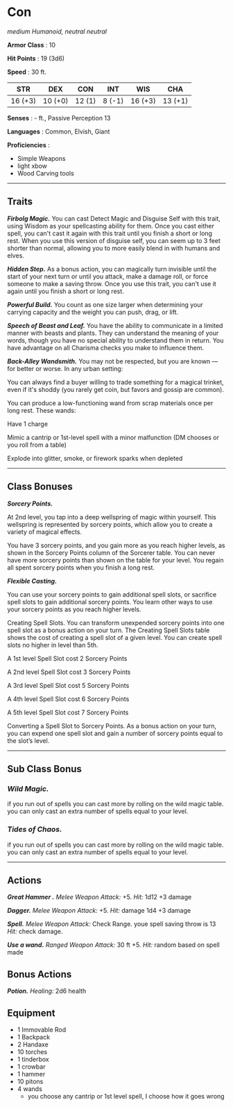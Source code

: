 # Con

_medium Humanoid, neutral neutral_

**Armor Class** : 10

**Hit Points** : 19 (3d6)

**Speed** : 30 ft.

|   STR   |   DEX   |  CON   |  INT   |   WIS   |   CHA   |
| :-----: | :-----: | :----: | :----: | :-----: | :-----: |
| 16 (+3) | 10 (+0) | 12 (1) | 8 (-1) | 16 (+3) | 13 (+1) |

**Senses** : - ft., Passive Perception 13

**Languages** : Common, Elvish, Giant

**Proficiencies** :

- Simple Weapons
- light xbow
- Wood Carving tools

---

## Traits

**_Firbolg Magic._** You can cast Detect Magic and Disguise Self with this trait, using Wisdom as your spellcasting ability for them. Once you cast either spell, you can't cast it again with this trait until you finish a short or long rest. When you use this version of disguise self, you can seem up to 3 feet shorter than normal, allowing you to more easily blend in with humans and elves.

**_Hidden Step._** As a bonus action, you can magically turn invisible until the start of your next turn or until you attack, make a damage roll, or force someone to make a saving throw. Once you use this trait, you can't use it again until you finish a short or long rest.

**_Powerful Build._** You count as one size larger when determining your carrying capacity and the weight you can push, drag, or lift.

**_Speech of Beast and Leaf._** You have the ability to communicate in a limited manner with beasts and plants. They can understand the meaning of your words, though you have no special ability to understand them in return. You have advantage on all Charisma checks you make to influence them.

**_Back-Alley Wandsmith._** You may not be respected, but you are known — for better or worse. In any urban setting:

You can always find a buyer willing to trade something for a magical trinket, even if it's shoddy (you rarely get coin, but favors and gossip are common).

You can produce a low-functioning wand from scrap materials once per long rest. These wands:

Have 1 charge

Mimic a cantrip or 1st-level spell with a minor malfunction (DM chooses or you roll from a table)

Explode into glitter, smoke, or firework sparks when depleted

---

## Class Bonuses

**_Sorcery Points._**

At 2nd level, you tap into a deep wellspring of magic within yourself. This wellspring is represented by sorcery points, which allow you to create a variety of magical effects.

You have 3 sorcery points, and you gain more as you reach higher levels, as shown in the Sorcery Points column of the Sorcerer table. You can never have more sorcery points than shown on the table for your level. You regain all spent sorcery points when you finish a long rest.

**_Flexible Casting._**

You can use your sorcery points to gain additional spell slots, or sacrifice spell slots to gain additional sorcery points. You learn other ways to use your sorcery points as you reach higher levels.

Creating Spell Slots. You can transform unexpended sorcery points into one spell slot as a bonus action on your turn. The Creating Spell Slots table shows the cost of creating a spell slot of a given level. You can create spell slots no higher in level than 5th.

A 1st level Spell Slot cost 2 Sorcery Points

A 2nd level Spell Slot cost 3 Sorcery Points

A 3rd level Spell Slot cost 5 Sorcery Points

A 4th level Spell Slot cost 6 Sorcery Points

A 5th level Spell Slot cost 7 Sorcery Points

Converting a Spell Slot to Sorcery Points. As a bonus action on your turn, you can expend one spell slot and gain a number of sorcery points equal to the slot’s level.

---

## Sub Class Bonus

### **_Wild Magic._**

if you run out of spells you can cast more by rolling on the wild magic table. you can only cast an extra number of spells equal to your level.

### **_Tides of Chaos._**

if you run out of spells you can cast more by rolling on the wild magic table. you can only cast an extra number of spells equal to your level.

---

## Actions

**_Great Hammer ._** _Melee Weapon Attack:_ +5. _Hit:_ 1d12 +3 damage

**_Dagger._** _Melee Weapon Attack:_ +5. _Hit:_ damage 1d4 +3 damage

**_Spell._** _Melee Weapon Attack:_ Check Range. youe spell saving throw is 13 _Hit:_ check damage.

**_Use a wand._** _Ranged Weapon Attack:_ 30 ft +5. _Hit:_ random based on spell made

## Bonus Actions

**_Potion._** _Healing:_ 2d6 health

## Equipment

- 1 Immovable Rod
- 1 Backpack
- 2 Handaxe
- 10 torches
- 1 tinderbox
- 1 crowbar
- 1 hammer
- 10 pitons
- 4 wands
  - you choose any cantrip or 1st level spell, I choose how it goes wrong
